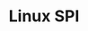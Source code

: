 ---
parent_project: linux
permalink: /engineering/projects/linux/linux-spi/
project_link_name: linux-spi
project_stats: 'true'
project_url: https://git.kernel.org/pub/scm/linux/kernel/git/torvalds/linux.git/commit
title: Linux SPI
image: /assets/images/projects/kernel.png
---